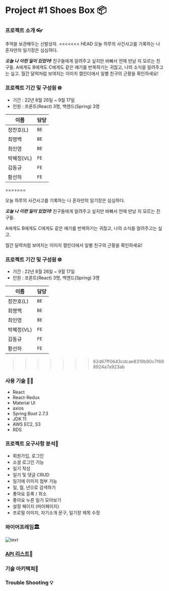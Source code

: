 # Project #1 Shoes Box 📦️

### 프로젝트 소개 👓️

추억을 보관해두는 신발상자.
<<<<<<< HEAD
오늘 하루의 사건사고를 기록하는 나 혼자만의 일기장은 심심하다.

***오늘 나 이런 일이 있었어!*** 친구들에게 알려주고 싶지만 바빠서 언제 만날 지 모르는 친구들.
A에게도 B에게도 C에게도 같은 얘기를 반복하기는 귀찮고, 나의 소식을 알려주고는 싶고.
월간 달력처럼 보여지는 이미지 캘린더에서 일별 친구의 근황을 확인하세요!


### 프로젝트 기간 및 구성원 🌐
- 기간 : 22년 8월 26일 ~ 9월 17일
- 인원 : 프론트(React) 3명, 백엔드(Spring) 3명

|이름|담당|
|---|---|
|정찬호(L)|`BE`|
|최명백|`BE`|
|최인영|`BE`|
|박혜정(VL)|`FE`|
|김동규|`FE`|
|황선하|`FE`|


=======

오늘 하루의 사건사고를 기록하는 나 혼자만의 일기장은 심심하다.

***오늘 나 이런 일이 있었어!*** 친구들에게 알려주고 싶지만 바빠서 언제 만날 지 모르는 친구들.

A에게도 B에게도 C에게도 같은 얘기를 반복하기는 귀찮고, 나의 소식을 알려주고는 싶고.

월간 달력처럼 보여지는 이미지 캘린더에서 일별 친구의 근황을 확인하세요!


### 프로젝트 기간 및 구성원 🌐
- 기간 : 22년 8월 26일 ~ 9월 17일
- 인원 : 프론트(React) 3명, 백엔드(Spring) 3명

|이름|담당|
|---|---|
|정찬호(L)|`BE`|
|최명백|`BE`|
|최인영|`BE`|
|박혜정(VL)|`FE`|
|김동규|`FE`|
|황선하|`FE`|


>>>>>>> 62d67ff0643cdcae8319b90c7f688924a7a923ab
### 사용 기술 👨‍🦱️
- React
- React-Redux
- Material UI
- axios
- Spring Boot 2.7.3
- JDK 11
- AWS EC2, S3
- RDS


### 프로젝트 요구사항 분석🤔️
* 회원가입, 로그인
* 소셜 로그인 기능
* 일기 작성
* 일기 및 댓글 CRUD
* 일기에 이미지 첨부 가능
* 일, 월, 년으로 검색하기
* 좋아요 등록 / 취소
* 좋아요 누른 일기 모아보기
* 설정 페이지 (마이페이지)
* 프로필 이미지, 자기소개 문구, 일기장 제목 수정


### 와이어프레임🏛️

![text](https://s3.us-west-2.amazonaws.com/secure.notion-static.com/5fcea7f9-36a1-48b6-b2d6-a6a74476f174/diagram-export-2022._8._28._%EC%98%A4%ED%9B%84_1_25_31.png?X-Amz-Algorithm=AWS4-HMAC-SHA256&X-Amz-Content-Sha256=UNSIGNED-PAYLOAD&X-Amz-Credential=AKIAT73L2G45EIPT3X45%2F20220830%2Fus-west-2%2Fs3%2Faws4_request&X-Amz-Date=20220830T022020Z&X-Amz-Expires=86400&X-Amz-Signature=708bc29eea75e87e737c16a2ed8484e80dbf4f15590d6fd0e97481a2a286955f&X-Amz-SignedHeaders=host&response-content-disposition=filename%20%3D%22diagram-export-2022.%25208.%252028.%2520%25EC%2598%25A4%25ED%259B%2584%25201_25_31.png%22&x-id=GetObject)


### [API 리스트](https://docs.google.com/spreadsheets/d/1dcklk9kokyyetILSsMEEXjBK4Dze_PM0FJTWmKkGX-o/edit#gid=0)📃️


### 기술 아키텍쳐🧩️


### Trouble Shooting 💡️

